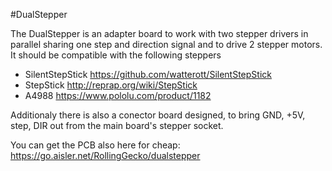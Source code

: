 #DualStepper

The DualStepper is an adapter board to work with two stepper drivers in parallel sharing one step and direction signal and to drive 2 stepper motors.
It should be compatible with the following steppers

* SilentStepStick https://github.com/watterott/SilentStepStick
* StepStick http://reprap.org/wiki/StepStick
* A4988 https://www.pololu.com/product/1182

Additionaly there is also a conector board designed, to bring GND, +5V, step, DIR out from the main board's stepper socket.

You can get the PCB also here for cheap: https://go.aisler.net/RollingGecko/dualstepper


